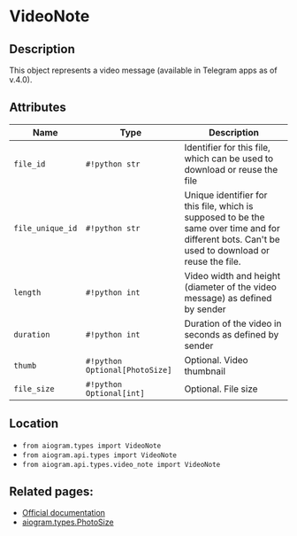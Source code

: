 # VideoNote

## Description

This object represents a video message (available in Telegram apps as of v.4.0).


## Attributes

| Name | Type | Description |
| - | - | - |
| `file_id` | `#!python str` | Identifier for this file, which can be used to download or reuse the file |
| `file_unique_id` | `#!python str` | Unique identifier for this file, which is supposed to be the same over time and for different bots. Can't be used to download or reuse the file. |
| `length` | `#!python int` | Video width and height (diameter of the video message) as defined by sender |
| `duration` | `#!python int` | Duration of the video in seconds as defined by sender |
| `thumb` | `#!python Optional[PhotoSize]` | Optional. Video thumbnail |
| `file_size` | `#!python Optional[int]` | Optional. File size |



## Location

- `from aiogram.types import VideoNote`
- `from aiogram.api.types import VideoNote`
- `from aiogram.api.types.video_note import VideoNote`

## Related pages:

- [Official documentation](https://core.telegram.org/bots/api#videonote)
- [aiogram.types.PhotoSize](../types/photo_size.md)
